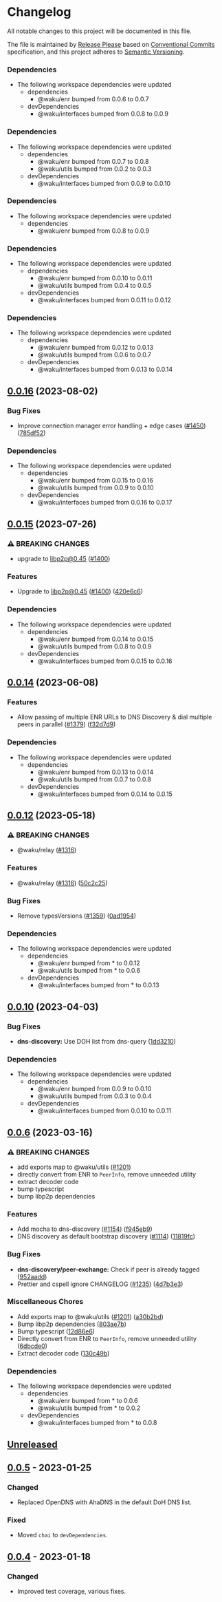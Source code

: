 # Changelog

All notable changes to this project will be documented in this file.

The file is maintained by [Release Please](https://github.com/googleapis/release-please) based on [Conventional Commits](https://www.conventionalcommits.org) specification,
and this project adheres to [Semantic Versioning](https://semver.org/spec/v2.0.0.html).

### Dependencies

* The following workspace dependencies were updated
  * dependencies
    * @waku/enr bumped from 0.0.6 to 0.0.7
  * devDependencies
    * @waku/interfaces bumped from 0.0.8 to 0.0.9

### Dependencies

* The following workspace dependencies were updated
  * dependencies
    * @waku/enr bumped from 0.0.7 to 0.0.8
    * @waku/utils bumped from 0.0.2 to 0.0.3
  * devDependencies
    * @waku/interfaces bumped from 0.0.9 to 0.0.10

### Dependencies

* The following workspace dependencies were updated
  * dependencies
    * @waku/enr bumped from 0.0.8 to 0.0.9

### Dependencies

* The following workspace dependencies were updated
  * dependencies
    * @waku/enr bumped from 0.0.10 to 0.0.11
    * @waku/utils bumped from 0.0.4 to 0.0.5
  * devDependencies
    * @waku/interfaces bumped from 0.0.11 to 0.0.12

### Dependencies

* The following workspace dependencies were updated
  * dependencies
    * @waku/enr bumped from 0.0.12 to 0.0.13
    * @waku/utils bumped from 0.0.6 to 0.0.7
  * devDependencies
    * @waku/interfaces bumped from 0.0.13 to 0.0.14

## [0.0.16](https://github.com/waku-org/js-waku/compare/dns-discovery-v0.0.15...dns-discovery-v0.0.16) (2023-08-02)


### Bug Fixes

* Improve connection manager error handling + edge cases ([#1450](https://github.com/waku-org/js-waku/issues/1450)) ([785df52](https://github.com/waku-org/js-waku/commit/785df528fe6e5010a61391994e222028dbc4e4c5))


### Dependencies

* The following workspace dependencies were updated
  * dependencies
    * @waku/enr bumped from 0.0.15 to 0.0.16
    * @waku/utils bumped from 0.0.9 to 0.0.10
  * devDependencies
    * @waku/interfaces bumped from 0.0.16 to 0.0.17

## [0.0.15](https://github.com/waku-org/js-waku/compare/dns-discovery-v0.0.14...dns-discovery-v0.0.15) (2023-07-26)


### ⚠ BREAKING CHANGES

* upgrade to libp2p@0.45 ([#1400](https://github.com/waku-org/js-waku/issues/1400))

### Features

* Upgrade to libp2p@0.45 ([#1400](https://github.com/waku-org/js-waku/issues/1400)) ([420e6c6](https://github.com/waku-org/js-waku/commit/420e6c698dd8f44d40d34e47d876da5d2e1ce85e))


### Dependencies

* The following workspace dependencies were updated
  * dependencies
    * @waku/enr bumped from 0.0.14 to 0.0.15
    * @waku/utils bumped from 0.0.8 to 0.0.9
  * devDependencies
    * @waku/interfaces bumped from 0.0.15 to 0.0.16

## [0.0.14](https://github.com/waku-org/js-waku/compare/dns-discovery-v0.0.13...dns-discovery-v0.0.14) (2023-06-08)


### Features

* Allow passing of multiple ENR URLs to DNS Discovery & dial multiple peers in parallel ([#1379](https://github.com/waku-org/js-waku/issues/1379)) ([f32d7d9](https://github.com/waku-org/js-waku/commit/f32d7d9fe0b930b4fa9c46b8644e6d21be45d5c1))


### Dependencies

* The following workspace dependencies were updated
  * dependencies
    * @waku/enr bumped from 0.0.13 to 0.0.14
    * @waku/utils bumped from 0.0.7 to 0.0.8
  * devDependencies
    * @waku/interfaces bumped from 0.0.14 to 0.0.15

## [0.0.12](https://github.com/waku-org/js-waku/compare/dns-discovery-v0.0.11...dns-discovery-v0.0.12) (2023-05-18)


### ⚠ BREAKING CHANGES

* @waku/relay ([#1316](https://github.com/waku-org/js-waku/issues/1316))

### Features

* @waku/relay ([#1316](https://github.com/waku-org/js-waku/issues/1316)) ([50c2c25](https://github.com/waku-org/js-waku/commit/50c2c2540f3c5ff78d93f3fea646da0eee246e17))


### Bug Fixes

* Remove typesVersions ([#1359](https://github.com/waku-org/js-waku/issues/1359)) ([0ad1954](https://github.com/waku-org/js-waku/commit/0ad19540d527309e0174afa7e9fff2924570d361))


### Dependencies

* The following workspace dependencies were updated
  * dependencies
    * @waku/enr bumped from * to 0.0.12
    * @waku/utils bumped from * to 0.0.6
  * devDependencies
    * @waku/interfaces bumped from * to 0.0.13

## [0.0.10](https://github.com/waku-org/js-waku/compare/dns-discovery-v0.0.9...dns-discovery-v0.0.10) (2023-04-03)


### Bug Fixes

* **dns-discovery:** Use DOH list from dns-query ([1dd3210](https://github.com/waku-org/js-waku/commit/1dd32101baf2750527369f7f25981882aa1f9527))


### Dependencies

* The following workspace dependencies were updated
  * dependencies
    * @waku/enr bumped from 0.0.9 to 0.0.10
    * @waku/utils bumped from 0.0.3 to 0.0.4
  * devDependencies
    * @waku/interfaces bumped from 0.0.10 to 0.0.11

## [0.0.6](https://github.com/waku-org/js-waku/compare/dns-discovery-v0.0.5...dns-discovery-v0.0.6) (2023-03-16)


### ⚠ BREAKING CHANGES

* add exports map to @waku/utils ([#1201](https://github.com/waku-org/js-waku/issues/1201))
* directly convert from ENR to `PeerInfo`, remove unneeded utility
* extract decoder code
* bump typescript
* bump libp2p dependencies

### Features

* Add mocha to dns-discovery ([#1154](https://github.com/waku-org/js-waku/issues/1154)) ([f945eb9](https://github.com/waku-org/js-waku/commit/f945eb90c49bb54322c4cb58c20cfdeee72ff4f2))
* DNS discovery as default bootstrap discovery ([#1114](https://github.com/waku-org/js-waku/issues/1114)) ([11819fc](https://github.com/waku-org/js-waku/commit/11819fc7b14e18385d421facaf2af0832cad1da8))


### Bug Fixes

* **dns-discovery/peer-exchange:** Check if peer is already tagged ([952aadd](https://github.com/waku-org/js-waku/commit/952aadd7bbbe1a7265c5126c1678f552bef0648d))
* Prettier and cspell ignore CHANGELOG ([#1235](https://github.com/waku-org/js-waku/issues/1235)) ([4d7b3e3](https://github.com/waku-org/js-waku/commit/4d7b3e39e6761afaf5d05a13cc4b3c23e15f9bd5))


### Miscellaneous Chores

* Add exports map to @waku/utils ([#1201](https://github.com/waku-org/js-waku/issues/1201)) ([a30b2bd](https://github.com/waku-org/js-waku/commit/a30b2bd747dedeef69b46cfafb88898ba35d8f67))
* Bump libp2p dependencies ([803ae7b](https://github.com/waku-org/js-waku/commit/803ae7bd8ed3de665026446c23cde90e7eba9d36))
* Bump typescript ([12d86e6](https://github.com/waku-org/js-waku/commit/12d86e6abcc68e27c39ca86b4f0dc2b68cdd6000))
* Directly convert from ENR to `PeerInfo`, remove unneeded utility ([6dbcde0](https://github.com/waku-org/js-waku/commit/6dbcde041ab8fa8c2df75cc25319a0eccf6b0454))
* Extract decoder code ([130c49b](https://github.com/waku-org/js-waku/commit/130c49b636807063364f309da0da2a24a68f2178))


### Dependencies

* The following workspace dependencies were updated
  * dependencies
    * @waku/enr bumped from * to 0.0.6
    * @waku/utils bumped from * to 0.0.2
  * devDependencies
    * @waku/interfaces bumped from * to 0.0.8

## [Unreleased]

## [0.0.5] - 2023-01-25

### Changed

- Replaced OpenDNS with AhaDNS in the default DoH DNS list.

### Fixed

- Moved `chai` to `devDependencies`.

## [0.0.4] - 2023-01-18

### Changed

- Improved test coverage, various fixes.

[unreleased]: https://github.com/waku-org/js-waku/compare/@waku/dns-discovery@0.0.5...HEAD
[0.0.5]: https://github.com/status-im/js-waku/compare/@waku/dns-discovery@0.0.4...@waku/dns-discovery@0.0.5
[0.0.4]: https://github.com/status-im/js-waku/compare/f7f28f03b01fa5bc89eaeb083b68981169b45c39...@waku/dns-discovery@0.0.4
